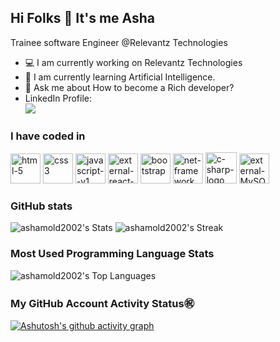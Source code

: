 ## Hi Folks 👋 It's me Asha
 
Trainee software Engineer @Relevantz Technologies
 
- 💻 I am currently working on Relevantz Technologies 
- 🌱 I am currently learning Artificial Intelligence.
- 💬 Ask me about How to become a Rich developer? 
- LinkedIn Profile:
<br>[<img src="https://img.shields.io/badge/LinkedIn-0077B5?style=for-the-badge&logo=linkedin&logoColor=white" />](https://www.linkedin.com/in/asha-mol-9a3561239)
### I have coded in
<img width="48" height="48" src="https://img.icons8.com/nolan/64/html-5.png" alt="html-5"/>  <img width="48" height="48" src="https://img.icons8.com/color/48/css3.png" alt="css3"/>  <img width="48" height="48" src="https://img.icons8.com/color/48/javascript--v1.png" alt="javascript--v1"/>  <img width="48" height="48" src="https://img.icons8.com/external-tal-revivo-color-tal-revivo/48/external-react-a-javascript-library-for-building-user-interfaces-logo-color-tal-revivo.png" alt="external-react-a-javascript-library-for-building-user-interfaces-logo-color-tal-revivo"/>  <img width="48" height="48" src="https://img.icons8.com/nolan/64/bootstrap.png" alt="bootstrap"/>  <img width="48" height="48" src="https://img.icons8.com/color/48/net-framework.png" alt="net-framework"/>  <img width="50" height="50" src="https://img.icons8.com/nolan/50/c-sharp-logo.png" alt="c-sharp-logo"/>  <img width="48" height="48" src="https://img.icons8.com/external-those-icons-flat-those-icons/48/external-MySQL-programming-and-development-those-icons-flat-those-icons.png" alt="external-MySQL-programming-and-development-those-icons-flat-those-icons"/>
 
### GitHub stats
![ashamold2002's Stats](https://github-readme-stats.vercel.app/api?username=ashamold2002&theme=highcontrast&show_icons=true&hide_border=true&count_private=true)
![ashamold2002's Streak](https://github-readme-streak-stats.herokuapp.com/?user=ashamold2002&theme=highcontrast&hide_border=true)
### Most Used Programming Language Stats
![ashamold2002's Top Languages](https://github-readme-stats.vercel.app/api/top-langs/?username=ashamold2002&theme=highcontrast&show_icons=true&hide_border=true&layout=compact)
 
### My GitHub Account Activity Status㊗️
[![Ashutosh's github activity graph](https://github-readme-activity-graph.vercel.app/graph?username=ashamold2002&bg_color=000000&color=1a8505&line=057203&point=2c8c03&area=true&hide_border=true)](https://github.com/ashutosh00710/github-readme-activity-graph)
